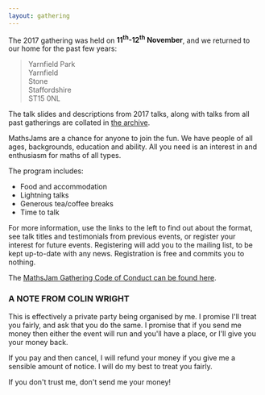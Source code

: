 ```yaml
---
layout: gathering
---
```


The 2017 gathering was held on **11<sup>th</sup>-12<sup>th</sup> November**, and we returned to our home for the past few years:

> Yarnfield Park  
> Yarnfield  
> Stone  
> Staffordshire  
> ST15 0NL  

<!--Prices are £165.00 for a single delegate, or £250.00 for two delegates sharing a room.  Twin rooms are available.  The full package includes accommodation on Saturday night, all sessions, and all meals from lunch on Saturday to lunch on Sunday.  Early-bird discount has now closed, but a 10% discount is available for the unwaged. There are also day rates if you can only come for one day, and there are some additional bursaries available - email for more information.-->

The talk slides and descriptions from 2017 talks, along with talks from all past gatherings are collated in [the archive]({{site.url}}/gathering/archive).

MathsJams are a chance for anyone to join the fun. We have people of all ages, backgrounds, education and ability. All you need is an interest in and enthusiasm for maths of all types.

The program includes:

* Food and accommodation
* Lightning talks
* Generous tea/coffee breaks
* Time to talk

For more information, use the links to the left to find out about the format, see talk titles and testimonials from previous events, or register your interest for future events. Registering will add you to the mailing list, to be kept up-to-date with any news. Registration is free and commits you to nothing.

The [MathsJam Gathering Code of Conduct can be found here](https://mathsjam.com/gathering/MJGCoC.pdf).

### A NOTE FROM COLIN WRIGHT

This is effectively a private party being organised by me. I promise I'll treat you fairly, and ask that you do the same. I promise that if you send me money then either the event will run and you'll have a place, or I'll give you your money back.

If you pay and then cancel, I will refund your money if you give me a sensible amount of notice. I will do my best to treat you fairly.

If you don't trust me, don't send me your money!
